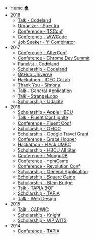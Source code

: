 * [Home 🏠](/README)
* [2018](2018/2018)
  * [Talk - Codeland](2018/codeland)
  * [Organizer - Spectra](2018/spectra)
  * [Conference - TSConf](2018/tsconf)
  * [Conference - WWCode](2018/wwcode)
  * [Job Seeker - Y-Combinator](2018/y-combinator)
* 2017
  * [Conference - AlterConf](2017/alterconf)
  * [Conference - Chrome Dev Summit](2017/chrome-dev-summit)
  * [Panelist - Codeland](2017/codeland-panelist)
  * [Scholarship - Codeland](2017/codeland)
  * [GitHub Universe](2017/github-universe)
  * [Hackathon - IDEO CoLab](2017/ideo-co-lab)
  * [Thank You - Simons](2017/simons)
  * [Talk - General Application](2017/speaking)
  * [Talk - StrangeLoop](2017/strangeloop)
  * [Scholarship - Udacity](2017/udacity-google-grow)
* 2016
  * [Scholarship - Apple HBCU](2016/apple-hbcu)
  * [Talk - Fluent Conf Ignite](2016/fluent-ignite)
  * [Conference - Fluent Conf](2016/fluent)
  * [Scholarship - GEICO](2016/geico)
  * [Scholarship - Google Travel Grant](2016/google-travel-grant)
  * [Conference - Grace Hopper](2016/grace-hopper)
  * [Hackathon - HAck UMBC](2016/hack-umbc)
  * [Scholarship - HBCU All Star](2016/hbcu-allstar)
  * [Conference - MongoDB](2016/mongo-db)
  * [Conference - npmCamp](2016/npm-camp)
  * [Conference - Revolution Conf](2016/rev-conf)
  * [Scholarship - General Application](2016/scholarship)
  * [Scholarship - Square Camp](2016/square-camp)
  * [Scholarship - Stem Bridge](2016/stem-bridge)
  * [Talk - TAPIA BOF](2016/tapia-bof)
  * [Scholarship - TAPIA](2016/tapia)
  * [Talk - Web Design](2016/web-design)
* 2015
  * [Talk - CAPWIC](2015/capwic)
  * [Scholarship - Knight](2015/knight)
  * [Scholarship - VIP WITS](2015/vip-wits)
* 2014
  * [Conference - TAPIA](2014/tapia)
